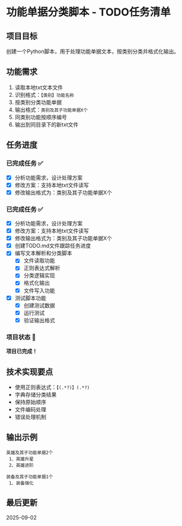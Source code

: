 # 功能单据分类脚本 - TODO任务清单

## 项目目标
创建一个Python脚本，用于处理功能单据文本，按类别分类并格式化输出。

## 功能需求
1. 读取本地txt文本文件
2. 识别格式：`【类别】功能名称`
3. 按类别分类功能单据
4. 输出格式：`类别及其子功能单据X个`
5. 同类别功能按顺序编号
6. 输出到同目录下的新txt文件

## 任务进度

### 已完成任务 ✅
- [x] 分析功能需求，设计处理方案
- [x] 修改方案：支持本地txt文件读写
- [x] 修改输出格式为：类别及其子功能单据X个

### 已完成任务 ✅
- [x] 分析功能需求，设计处理方案
- [x] 修改方案：支持本地txt文件读写
- [x] 修改输出格式为：类别及其子功能单据X个
- [x] 创建TODO.md文件跟踪任务进度
- [x] 编写文本解析和分类脚本
  - [x] 文件读取功能
  - [x] 正则表达式解析
  - [x] 分类逻辑实现
  - [x] 格式化输出
  - [x] 文件写入功能
- [x] 测试脚本功能
  - [x] 创建测试数据
  - [x] 运行测试
  - [x] 验证输出格式

### 项目状态 🎉
**项目已完成！**

## 技术实现要点
- 使用正则表达式：`【(.*?)】(.*?)`
- 字典存储分类结果
- 保持原始顺序
- 文件编码处理
- 错误处理机制

## 输出示例
```
英雄及其子功能单据2个
 1、英雄升星
 2、英雄进阶

装备及其子功能单据1个
 1、装备强化
```

## 最后更新
2025-09-02